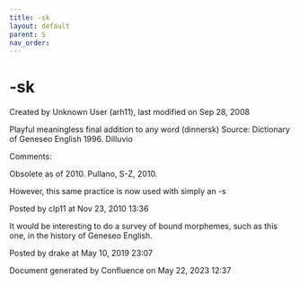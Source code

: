 ```yaml
---
title: -sk
layout: default
parent: S
nav_order:
---
```


# -sk

Created by  Unknown User (arh11), last modified on Sep 28, 2008

Playful meaningless final addition to any word (dinnersk) Source: Dictionary of Geneseo English 1996. Dilluvio

Comments:

Obsolete as of 2010. Pullano, S-Z, 2010.

However, this same practice is now used with simply an -s

Posted by clp11 at Nov 23, 2010 13:36

It would be interesting to do a survey of bound morphemes, such as this one, in the history of Geneseo English.

Posted by drake at May 10, 2019 23:07

Document generated by Confluence on May 22, 2023 12:37


